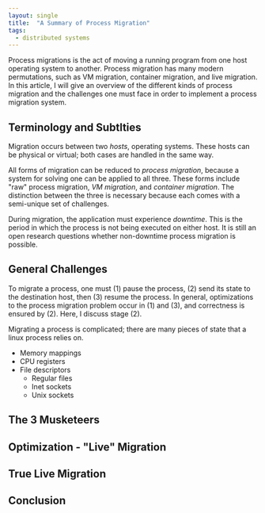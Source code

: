 ```yaml
---
layout: single
title:  "A Summary of Process Migration"
tags:
  - distributed systems
---
```


Process migrations is the act of moving a running program from one host operating system to another.
Process migration has many modern permutations, such as VM migration, container migration, and live migration.
In this article, I will give an overview of the different kinds of process migration and the challenges one must face in order to implement a process migration system.

## Terminology and Subtlties
Migration occurs between two *hosts*, operating systems.
These hosts can be physical or virtual; both cases are handled in the same way.

All forms of migration can be reduced to *process migration*, because a system for solving one can be applied to all three.
These forms include "raw" process migration, *VM migration*, and *container migration*.
The distinction between the three is necessary because each comes with a semi-unique set of challenges.

During migration, the application must experience *downtime*.
This is the period in which the process is not being executed on either host.
It is still an open research questions whether non-downtime process migration is possible.

## General Challenges
To migrate a process, one must (1) pause the process, (2) send its state to the destination host, then (3) resume the process.
In general, optimizations to the process migration problem occur in (1) and (3), and correctness is ensured by (2).
Here, I discuss stage (2).

Migrating a process is complicated; there are many pieces of state that a linux process relies on.

* Memory mappings
* CPU registers
* File descriptors
  - Regular files
  - Inet sockets
  - Unix sockets

## The 3 Musketeers

## Optimization - "Live" Migration

## True Live Migration

## Conclusion
